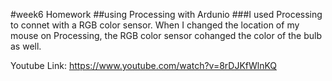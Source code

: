 #week6 Homework
##using Processing with Ardunio
###I used Processing to connet with a RGB color sensor. When I changed the location of my mouse on Processing, the RGB color sensor cohanged the color of the bulb as well.

Youtube Link:
https://www.youtube.com/watch?v=8rDJKfWlnKQ
